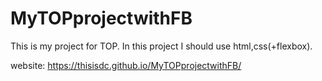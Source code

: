 # MyTOPprojectwithFB

This is my project for TOP.
In this project I should use html,css(+flexbox).

website: https://thisisdc.github.io/MyTOPprojectwithFB/
